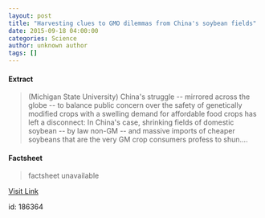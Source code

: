 ```yaml
---
layout: post
title: "Harvesting clues to GMO dilemmas from China's soybean fields"
date: 2015-09-18 04:00:00
categories: Science
author: unknown author
tags: []
---
```



#### Extract
>(Michigan State University) China's struggle -- mirrored across the globe -- to balance public concern over the safety of genetically modified crops with a swelling demand for affordable food crops has left a disconnect: In China's case, shrinking fields of domestic soybean -- by law non-GM -- and massive imports of cheaper soybeans that are the very GM crop consumers profess to shun....

#### Factsheet
>factsheet unavailable

[Visit Link](http://www.eurekalert.org/pub_releases/2015-09/msu-hct091515.php)

id:  186364
